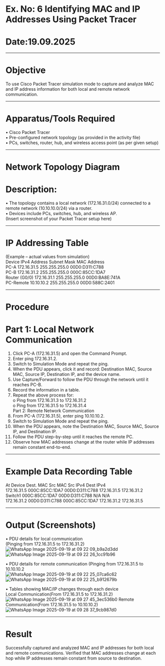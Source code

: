 # Ex. No: 6 Identifying MAC and IP Addresses Using Packet Tracer
# Date:19.09.2025
________________________________________
# Objective
To use Cisco Packet Tracer simulation mode to capture and analyze MAC and IP address information for both local and remote network communication.
________________________________________
# Apparatus/Tools Required
•	Cisco Packet Tracer<br>
•	Pre-configured network topology (as provided in the activity file)<br>
•	PCs, switches, router, hub, and wireless access point (as per given setup)<br>
________________________________________
# Network Topology Diagram
# Description:
•	The topology contains a local network (172.16.31.0/24) connected to a remote network (10.10.10.0/24) via a router.<br>
•	Devices include PCs, switches, hub, and wireless AP.<br>
(Insert screenshot of your Packet Tracer setup here)<br>
________________________________________
# IP Addressing Table
(Example – actual values from simulation)<br>
Device	IPv4 Address	Subnet Mask	MAC Address<br>
PC-A	172.16.31.5	255.255.255.0	00D0:D311:C788<br>
PC-B	172.16.31.2	255.255.255.0	000C:85CC:1DA7<br>
Router (G0/0)	172.16.31.1	255.255.255.0	00D0:BA8E:741A<br>
PC-Remote	10.10.10.2	255.255.255.0	00D0:588C:2401<br>
________________________________________
# Procedure
# Part 1: Local Network Communication
1.	Click PC-A (172.16.31.5) and open the Command Prompt.<br>
2.	Enter ping 172.16.31.2.<br>
3.	Switch to Simulation Mode and repeat the ping.<br>
4.	When the PDU appears, click it and record: Destination MAC, Source MAC, Source IP, Destination IP, and the device name.<br>
5.	Use Capture/Forward to follow the PDU through the network until it reaches PC-B.<br>
6.	Record the information in a table.<br>
7.	Repeat the above process for:<br>
o	Ping from 172.16.31.3 to 172.16.31.2<br>
o	Ping from 172.16.31.5 to 172.16.31.4<br>
Part 2: Remote Network Communication<br>
1.	From PC-A (172.16.31.5), enter ping 10.10.10.2.<br>
2.	Switch to Simulation Mode and repeat the ping.<br>
3.	When the PDU appears, note the Destination MAC, Source MAC, Source IP, and Destination IP.<br>
4.	Follow the PDU step-by-step until it reaches the remote PC.<br>
5.	Observe how MAC addresses change at the router while IP addresses remain constant end-to-end.<br>
________________________________________
# Example Data Recording Table
At Device	Dest. MAC	Src MAC	Src IPv4	Dest IPv4<br>
172.16.31.5	000C:85CC:1DA7	00D0:D311:C788	172.16.31.5	172.16.31.2<br>
Switch1	000C:85CC:1DA7	00D0:D311:C788	N/A	N/A<br>
172.16.31.2	00D0:D311:C788	000C:85CC:1DA7	172.16.31.2	172.16.31.5<br>
________________________________________
# Output (Screenshots)
•	PDU details for local communication<br>
(Pinging from 172.16.31.5 to 172.16.31.2)
![WhatsApp Image 2025-09-19 at 09 22 09_b9a2d3dd](https://github.com/user-attachments/assets/4055baef-a4ed-4f93-9457-525c6d9524ae)
![WhatsApp Image 2025-09-19 at 09 22 26_1cc91b96](https://github.com/user-attachments/assets/96b15133-5d0d-44bb-9d84-5a37bfc75976)

•	PDU details for remote communication (Pinging from 172.16.31.5 to 10.10.10.2<br>
![WhatsApp Image 2025-09-19 at 09 22 25_07ca6c62](https://github.com/user-attachments/assets/302cadf3-7cab-482f-a93b-35b770b38f24)
![WhatsApp Image 2025-09-19 at 09 22 25_b912679b](https://github.com/user-attachments/assets/c1e21d38-4029-4263-8cda-4db795fa6896)


•	Tables showing MAC/IP changes through each device<br>
Local Communication(From 172.16.31.5 to 172.16.31.2)
![WhatsApp Image 2025-09-19 at 09 27 45_3ec536b0](https://github.com/user-attachments/assets/b6f8b114-5c38-448e-8320-67101eb45710)
Remote Communication(From 172.16.31.5 to 10.10.10.2)
![WhatsApp Image 2025-09-19 at 09 28 37_9cb987d0](https://github.com/user-attachments/assets/97902765-bc07-424e-9bf5-22dcc0d0b387)

________________________________________
# Result
Successfully captured and analyzed MAC and IP addresses for both local and remote communications. Verified that MAC addresses change at each hop while IP addresses remain constant from source to destination.

